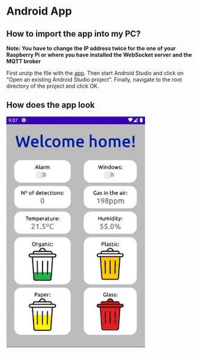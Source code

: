 # Android App

## How to import the app into my PC?

**Note: You have to change the IP address twice for the one of your Raspberry Pi or where you have installed the WebSocket server and the MQTT broker**

First unzip the file with the [app](./myIoTApp2.zip). Then start Android Studio and click on "Open an existing Android Studio project". Finally, navigate to the root directory of the project and click OK.

## How does the app look

![My Image](../Docs/img/androidApp0.jpg)